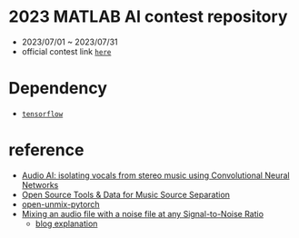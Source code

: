 # 2023 MATLAB AI contest repository
- 2023/07/01 ~ 2023/07/31
- official contest link [`here`](https://kr.mathworks.com/academia/student-challenge/2023/ai-challenge.html)

# Dependency
- [`tensorflow`](https://www.tensorflow.org/?hl=ko)


# reference
- [Audio AI: isolating vocals from stereo music using Convolutional Neural Networks](https://towardsdatascience.com/audio-ai-isolating-vocals-from-stereo-music-using-convolutional-neural-networks-210532383785)
- [Open Source Tools & Data for Music Source Separation](https://source-separation.github.io/tutorial/approaches/deep/architectures.html)
- [open-unmix-pytorch](https://github.com/sigsep/open-unmix-pytorch)
- [Mixing an audio file with a noise file at any Signal-to-Noise Ratio](https://github.com/Sato-Kunihiko/audio-SNR)
    - [blog explanation](https://engineering.linecorp.com/ko/blog/voice-waveform-arbitrary-signal-to-noise-ratio-python)
